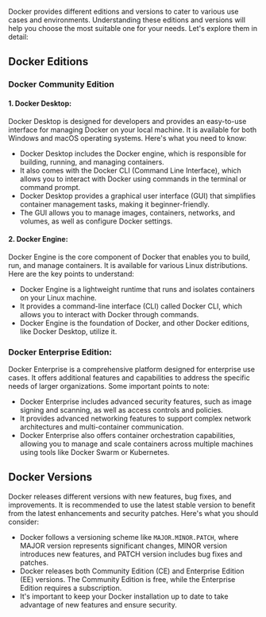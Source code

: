 [//]: # (Docker Editions and Versions)

Docker provides different editions and versions to cater to various use cases and environments. Understanding these editions and versions will help you choose the most suitable one for your needs. Let's explore them in detail:

<h2> Docker Editions </h2>

### Docker Community Edition

#### 1. Docker Desktop:
Docker Desktop is designed for developers and provides an easy-to-use interface for managing Docker on your local machine. It is available for both Windows and macOS operating systems. Here's what you need to know:

- Docker Desktop includes the Docker engine, which is responsible for building, running, and managing containers.
- It also comes with the Docker CLI (Command Line Interface), which allows you to interact with Docker using commands in the terminal or command prompt.
- Docker Desktop provides a graphical user interface (GUI) that simplifies container management tasks, making it beginner-friendly.
- The GUI allows you to manage images, containers, networks, and volumes, as well as configure Docker settings.

#### 2. Docker Engine:
Docker Engine is the core component of Docker that enables you to build, run, and manage containers. It is available for various Linux distributions. Here are the key points to understand:

- Docker Engine is a lightweight runtime that runs and isolates containers on your Linux machine.
- It provides a command-line interface (CLI) called Docker CLI, which allows you to interact with Docker through commands.
- Docker Engine is the foundation of Docker, and other Docker editions, like Docker Desktop, utilize it.

### Docker Enterprise Edition:
Docker Enterprise is a comprehensive platform designed for enterprise use cases. It offers additional features and capabilities to address the specific needs of larger organizations. Some important points to note:

- Docker Enterprise includes advanced security features, such as image signing and scanning, as well as access controls and policies.
- It provides advanced networking features to support complex network architectures and multi-container communication.
- Docker Enterprise also offers container orchestration capabilities, allowing you to manage and scale containers across multiple machines using tools like Docker Swarm or Kubernetes.

<h2> Docker Versions </h2>
Docker releases different versions with new features, bug fixes, and improvements. It is recommended to use the latest stable version to benefit from the latest enhancements and security patches. Here's what you should consider:

- Docker follows a versioning scheme like `MAJOR.MINOR.PATCH`, where MAJOR version represents significant changes, MINOR version introduces new features, and PATCH version includes bug fixes and patches.
- Docker releases both Community Edition (CE) and Enterprise Edition (EE) versions. The Community Edition is free, while the Enterprise Edition requires a subscription.
- It's important to keep your Docker installation up to date to take advantage of new features and ensure security.